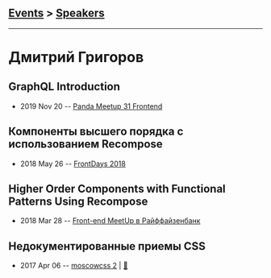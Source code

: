 ## [Events](../README.md) > [Speakers](../speakers.md)
---

# Дмитрий Григоров

## GraphQL Introduction
- 2019 Nov 20 -- [Panda Meetup 31 Frontend](https://www.youtube.com/watch?v=mkjvBYTAaXs)    
## Компоненты высшего порядка с использованием Recompose
- 2018 May 26 -- [FrontDays 2018](https://www.youtube.com/watch?v=--ZH0yBnK7s)    
## Higher Order Components with Functional Patterns Using Recompose
- 2018 Mar 28 -- [Front-end MeetUp в Райффайзенбанк](https://youtu.be/5zPbydsnLoE?t=2m3s)    
## Недокументированные приемы CSS
- 2017 Apr 06 -- [moscowcss 2](https://www.youtube.com/watch?v=fIAokeTWgGU)  | [:notebook:](http://css.moscow/2/undocument-css.pdf)  
